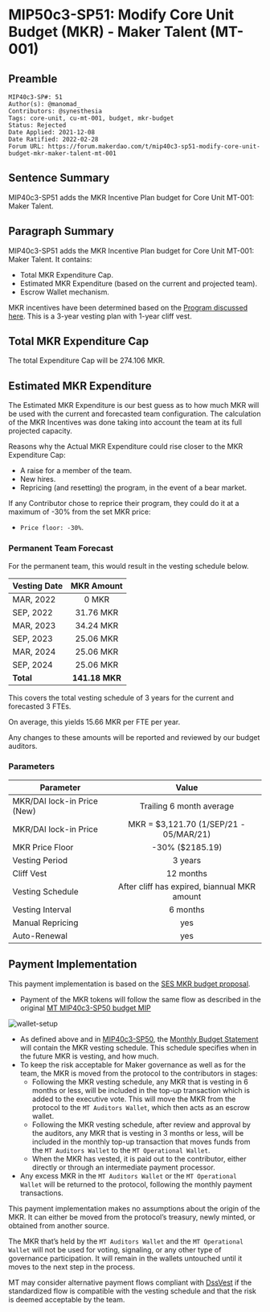# MIP50c3-SP51: Modify Core Unit Budget (MKR) - Maker Talent (MT-001)

## Preamble

```
MIP40c3-SP#: 51
Author(s): @manomad_
Contributors: @synesthesia
Tags: core-unit, cu-mt-001, budget, mkr-budget
Status: Rejected
Date Applied: 2021-12-08
Date Ratified: 2022-02-28
Forum URL: https://forum.makerdao.com/t/mip40c3-sp51-modify-core-unit-budget-mkr-maker-talent-mt-001
```

## Sentence Summary

MIP40c3-SP51 adds the MKR Incentive Plan budget for Core Unit MT-001: Maker Talent.

## Paragraph Summary

MIP40c3-SP51 adds the MKR Incentive Plan budget for Core Unit MT-001: Maker Talent. It contains:
- Total MKR Expenditure Cap.
- Estimated MKR Expenditure (based on the current and projected team).
- Escrow Wallet mechanism.

MKR incentives have been determined based on the [Program discussed here](https://forum.makerdao.com/t/pre-mip-discussion-an-alternative-mkr-compensation-plan/8000). This is a 3-year vesting plan with 1-year cliff vest.

## Total MKR Expenditure Cap

The total Expenditure Cap will be 274.106 MKR.

## Estimated MKR Expenditure

The Estimated MKR Expenditure is our best guess as to how much MKR will be used with the current and forecasted team configuration. The calculation of the MKR Incentives was done taking into account the team at its full projected capacity.

Reasons why the Actual MKR Expenditure could rise closer to the MKR Expenditure Cap:

- A raise for a member of the team.
- New hires.
- Repricing (and resetting) the program, in the event of a bear market.

If any Contributor chose to reprice their program, they could do it at a maximum of -30% from the set MKR price:

- `Price floor: -30%`.

### Permanent Team Forecast

For the permanent team, this would result in the vesting schedule below.

| Vesting Date  |  MKR Amount  |
|---------------|:------------:|
| MAR, 2022     |        0 MKR |
| SEP, 2022     |    31.76 MKR |
| MAR, 2023     |    34.24 MKR |
| SEP, 2023     |    25.06 MKR |
| MAR, 2024     |    25.06 MKR |
| SEP, 2024     |    25.06 MKR |
| **Total**     |**141.18 MKR**|

This covers the total vesting schedule of 3 years for the current and forecasted 3 FTEs.

On average, this yields 15.66 MKR per FTE per year.

Any changes to these amounts will be reported and reviewed by our budget auditors.

### Parameters

|Parameter|Value|
|---------------|:-----:|
|MKR/DAI lock-in Price (New)|Trailing 6 month average|
|MKR/DAI lock-in Price|MKR = $3,121.70 (1/SEP/21 - 05/MAR/21)|
|MKR Price Floor|-30% ($2185.19)|
|Vesting Period|3 years|
|Cliff Vest|12 months|
|Vesting Schedule|After cliff has expired, biannual MKR amount|
|Vesting Interval|6 months|
|Manual Repricing|yes|
|Auto-Renewal|yes|

## Payment Implementation

This payment implementation is based on the [SES MKR budget proposal](https://github.com/makerdao/mips/blob/master/MIP40/MIP40c3-Subproposals/MIP40c3-SP17.md).

- Payment of the MKR tokens will follow the same flow as described in the original [MT MIP40c3-SP50 budget MIP](https://github.com/makerdao/mips/blob/master/MIP40/MIP40c3-Subproposals/MIP40c3-SP50.md)

![wallet-setup](https://github.com/makerdao/mips/blob/master/MIP40/MIP40c3-Subproposals/supporting_materials/MIP40c3-SP51/wallet-setup.png)

- As defined above and in [MIP40c3-SP50](https://github.com/makerdao/mips/blob/master/MIP40/MIP40c3-Subproposals/MIP40c3-SP50.md), the [Monthly Budget Statement](TBD) will contain the MKR vesting schedule. This schedule specifies when in the future MKR is vesting, and how much.
- To keep the risk acceptable for Maker governance as well as for the team, the MKR is moved from the protocol to the contributors in stages:
  - Following the MKR vesting schedule, any MKR that is vesting in 6 months or less, will be included in the top-up transaction which is added to the executive vote. This will move the MKR from the protocol to the `MT Auditors Wallet`, which then acts as an escrow wallet.
  - Following the MKR vesting schedule, after review and approval by the auditors, any MKR that is vesting in 3 months or less, will be included in the monthly top-up transaction that moves funds from the `MT Auditors Wallet` to the `MT Operational Wallet`.
  - When the MKR has vested, it is paid out to the contributor, either directly or through an intermediate payment processor.
- Any excess MKR in the `MT Auditors Wallet` or the `MT Operational Wallet` will be returned to the protocol, following the monthly payment transactions.

This payment implementation makes no assumptions about the origin of the MKR. It can either be moved from the protocol’s treasury, newly minted, or obtained from another source.

The MKR that’s held by the `MT Auditors Wallet` and the `MT Operational Wallet` will not be used for voting, signaling, or any other type of governance participation. It will remain in the wallets untouched until it moves to the next step in the process.

MT may consider alternative payment flows compliant with [DssVest](https://forum.makerdao.com/t/mip-54-dssvest/8025) if the standardized flow is compatible with the vesting schedule and that the risk is deemed acceptable by the team.
